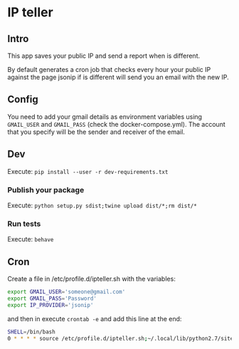 # IP teller

## Intro
This app saves your public IP and send a report when is different.

By default generates a cron job that checks every hour your public IP against the page jsonip if is different will send you an email with the new IP.

## Config
You need to add your gmail details as environment variables using `GMAIL_USER` and `GMAIL_PASS` (check the docker-compose.yml). The account that you specify will be the sender and receiver of the email.

## Dev
Execute: `pip install --user -r dev-requirements.txt`

### Publish your package
Execute: `python setup.py sdist;twine upload dist/*;rm dist/*`

### Run tests
Execute: `behave`

## Cron
Create a file in /etc/profile.d/ipteller.sh with the variables:
```bash
export GMAIL_USER='someone@gmail.com'
export GMAIL_PASS='Password'
export IP_PROVIDER='jsonip'
```

and then in execute `crontab -e` and add this line at the end:
```bash
SHELL=/bin/bash
0 * * * * source /etc/profile.d/ipteller.sh;~/.local/lib/python2.7/site-packages/ipteller/ipteller.py
```
